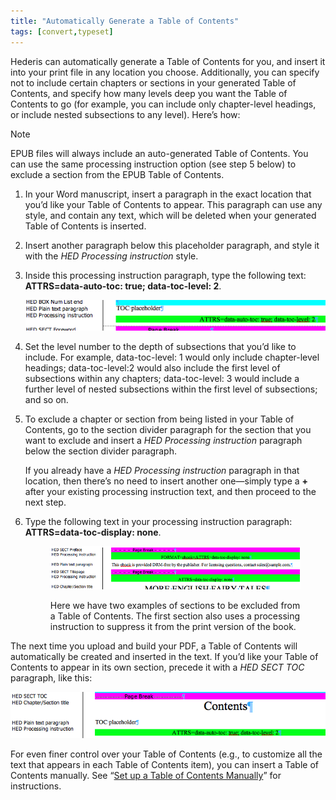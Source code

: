 ```yaml
---
title: "Automatically Generate a Table of Contents"
tags: [convert,typeset]
---
```

 
<html><body><section data-type="chapter" class="hsecchapter" data-hederis-type="hsecchapter" id="autogen-a-toc" data-pi-attrs="id: autogen-a-toc; data-tags: convert,typeset;" role="doc-chapter" data-tags="convert,typeset" data-author-name=" " data-book-title=" " title="Automatically Generate a Table of Contents"><p class="hblkp" data-hederis-type="hblkp" id="pKoU49ef3">Hederis can automatically generate a Table of Contents for you, and insert it into your print file in any location you choose. Additionally, you can specify not to include certain chapters or sections in your generated Table of Contents, and specify how many levels deep you want the Table of Contents to go (for example, you can include only chapter-level headings, or include nested subsections to any level). Here&#8217;s how:</p><aside class="hwprbox box" data-hederis-type="hwprbox" id="pvjRnhC9u" data-type="sidebar"><p class="hblktype" data-hederis-type="hblktype" id="pdZtUZU93">Note</p><p class="hblkp" data-hederis-type="hblkp" id="p1q0xGjys">EPUB files will always include an auto-generated Table of Contents. You can use the same processing instruction option (see step 5 below) to exclude a section from the EPUB Table of Contents.</p></aside><ol class="hwprnumlist" data-hederis-type="hwprnumlist" id="pfBaJ892O"><li class="hblkoli" data-hederis-type="hblkoli" id="liKZZcLUyG"><p class="hblkoli" data-hederis-type="hblklip" id="pQe0msmkD">In your Word manuscript, insert a paragraph in the exact location that you&#8217;d like your Table of Contents to appear. This paragraph can use any style, and contain any text, which will be deleted when your generated Table of Contents is inserted.</p></li><li class="hblkoli" data-hederis-type="hblkoli" id="li9QdXMOI5"><p class="hblkoli" data-hederis-type="hblklip" id="pVgfmHMxL">Insert another paragraph below this placeholder paragraph, and style it with the <em data-hederis-type="hspanem" id="pKJIEubt5">HED Processing instruction</em> style.</p></li><li class="hblkoli" data-hederis-type="hblkoli" id="liBxxm1guR"><p class="hblkoli" data-hederis-type="hblklip" id="p9TWjDnDZ">Inside this processing instruction paragraph, type the following text: <strong data-hederis-type="hspanstrong" id="pcHJipPVo">ATTRS=data-auto-toc: true; data-toc-level: 2</strong>. </p><img data-hederis-type="hblkimg" class="hblkimg" id="pRPAtnxr5" src="/images/tocplaceholder.png" data-img-src="/images/tocplaceholder.png"/></li><li class="hblkoli" data-hederis-type="hblkoli" id="li3F1OqcdL"><p class="hblkoli" data-hederis-type="hblklip" id="pQ96ESZ5c">Set the level number to the depth of subsections that you&#8217;d like to include. For example, data-toc-level: 1 would only include chapter-level headings; data-toc-level:2 would also include the first level of subsections within any chapters; data-toc-level: 3 would include a further level of nested subsections within the first level of subsections; and so on.</p></li><li class="hblkoli" data-hederis-type="hblkoli" id="lip6CHl1kB"><p class="hblkoli" data-hederis-type="hblklip" id="psx6lXZVA">To exclude a chapter or section from being listed in your Table of Contents, go to the section divider paragraph for the section that you want to exclude and insert a <em class="hspanem" data-hederis-type="hspanem" id="ppJI61HQf">HED Processing instruction</em> paragraph below the section divider paragraph. </p><p class="hblklicont" data-hederis-type="hblklicont" id="pCq3eqEjS">If you already have a <em class="hspanem" data-hederis-type="hspanem" id="pTuGGDpBf">HED Processing instruction</em> paragraph in that location, then there&#8217;s no need to insert another one&#8212;simply type a <strong class="hspanstrong" data-hederis-type="hspanstrong" id="pmcr5Xiel">+</strong> after your existing processing instruction text, and then proceed to the next step.</p></li><li class="hblkoli" data-hederis-type="hblkoli" id="liElb7TL2m"><p class="hblkoli" data-hederis-type="hblklip" id="pJlBcYs16">Type the following text in your processing instruction paragraph: <strong class="hspanstrong" data-hederis-type="hspanstrong" id="pap2tyVMo">ATTRS=data-toc-display: none</strong>.</p><figure class="hwprfig" data-hederis-type="hwprfig" id="pxqgApf62"><img data-hederis-type="hblkimg" class="hblkimg" id="pGciFAjEk" src="/images/tocexclude.png" data-img-src="/images/tocexclude.png"/><p class="hblkcaption" data-hederis-type="hblkcaption" id="pB9WehaJf">Here we have two examples of sections to be excluded from a Table of Contents. The first section also uses a processing instruction to suppress it from the print version of the book.</p></figure></li></ol><p class="hblkp" data-hederis-type="hblkp" id="pdCc348Mn">The next time you upload and build your PDF, a Table of Contents will automatically be created and inserted in the text. If you&#8217;d like your Table of Contents to appear in its own section, precede it with a <em class="hspanem" data-hederis-type="hspanem" id="pMmdaO6F0">HED SECT TOC</em> paragraph, like this:</p><img data-hederis-type="hblkimg" class="hblkimg" id="pO0XwGW8L" src="/images/tocsection.png" data-img-src="/images/tocsection.png"/><p class="hblkp" data-hederis-type="hblkp" id="p2CJEkhOA">For even finer control over your Table of Contents (e.g., to customize all the text that appears in each Table of Contents item), you can insert a Table of Contents manually. See &#8220;<a href="{% link _docs/setup-a-toc.md %}" data-hederis-type="hspana" id="prBzhMpMw"><span class="Hyperlink" data-hederis-type="hspnspan" id="pXykMMIQh">Set up a Table of Contents Manually</span></a>&#8221; for instructions.</p></section></body></html>
